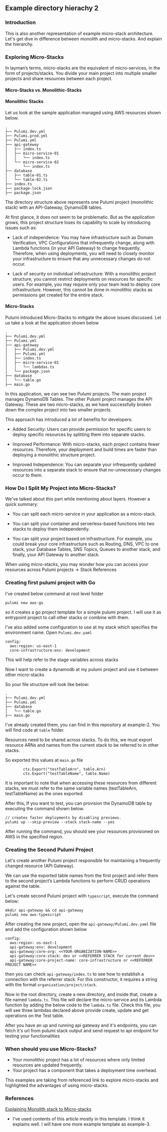 ## Example directory hierachy 2

### Introduction

This is also another representation of example micro-stack architecture. Let's get dive in difference between monolith and micro-stacks. And explain the hierarchy.

### Exploring Micro-Stacks

In layman’s terms, micro-stacks are the equivalent of micro-services, in the form of projects/stacks. You divide your main project into multiple smaller projects and share resources between each project.


#### Micro-Stacks vs. Monolithic-Stacks

#### Monolithic Stacks

Let us look at the sample application managed using AWS resources shown below.

```
.
├── Pulumi.dev.yml
├── Pulumi.prod.yml
├── Pulumi.yml
├── api-gateway
│   ├── index.ts
│   ├── micro-service-01
│   │   └── index.ts
│   └── micro-service-02
│       └── index.ts
├── database
│   ├── table-01.ts
│   └── table-02.ts
├── index.ts
├── package-lock.json
├── package.json
```

The directory structure above represents one Pulumi project (monolithic stack) with an API-Gateway, DynamoDB tables. 

At first glance, it does not seem to be problematic. But as the application grows, this project structure loses its capability to scale by introducing issues such as:

- Lack of independence: You may have infrastructure such as Domain Verification, VPC Configurations that infrequently change, along with Lambda functions (in your API Gateway) to change frequently. Therefore, when using deployments, you will need to closely monitor your infrastructure to ensure that any unnecessary changes do not occur.

- Lack of security on individual infrastructure: With a monolithic project structure, you cannot restrict deployments on resources for specific users. For example, you may require only your team lead to deploy core infrastructure. However, this cannot be done in monolithic stacks as permissions get created for the entire stack.


#### Micro-Stacks


Pulumi introduced Micro-Stacks to mitigate the above issues discussed. Let us take a look at the application shown below

```
.
├── Pulumi.dev.yml
├── Pulumi.yml
├── api-gateway
│   ├── Pulumi.dev.yml
│   ├── Pulumi.yml
│   ├── index.ts
│   ├── micro-service-01
│   │   └── lambdas.ts
│   └── package.json
├── database
│   └── table.go
├── main.go
```

In this application, we can see two Pulumi projects. The main project manages DynamoDB Tables. The other Pulumi project manages the API Gateway. These are two micro-stacks, as we have successfully broken down the complex project into two smaller projects.

This approach has introduced a lot of benefits for developers:

- Added Security: Users can provide permission for specific users to deploy specific resources by splitting them into separate stacks.

- Improved Performance: With micro-stacks, each project contains fewer resources. Therefore, your deployment and build times are faster than deploying a monolithic structure project.

- Improved Independence: You can separate your infrequently updated resources into a separate stack to ensure that no-unnecessary changes occur to them.

### How Do I Split My Project into Micro-Stacks?
We've talked about this part while mentioning about layers. However a quick summary:

- You can split each micro-service in your application as a micro-stack.

- You can split your container and serverless-based functions into two stacks to deploy them independently.

- You can split your project based on infrastructure. For example, you could break your core infrastructure such as Routing, DNS, VPC to one stack, your Database Tables, SNS Topics, Queues to another stack, and finally, your API Gateway to another stack.


When using micro-stacks, you may wonder how you can access your resources across Pulumi projects -> Stack References

### Creating first pulumi project with Go

I've created below command at root level folder

`pulumi new aws-go`

so it creates a go project template for a simple pulumi project. I will use it as entrypoint project to call other stacks or combine with them.

I've also added some configuration to use at my stack which specifies the environment name.
Open `Pulumi.dev.yaml`

```
config:
  aws:region: us-east-1
  core-infrastructure:env: development
```

This will help refer to the stage variables across stacks

Now I want to create a dynamodb at my pulumi project and use it between other micro-stacks

So your file structure will look like below:

```
.
├── Pulumi.dev.yml
├── Pulumi.yml
├── database
│   └── table.go
├── main.go
```

I've already created them, you can find in this repository at example-2. You will find code at `table` folder.


Resources need to be shared across stacks. To do this, we must export resource ARNs and names from the current stack to be referred to in other stacks.


So exported this values at `main.go` file
```
		ctx.Export("testTableArn", table.Arn)
		ctx.Export("testTableName", table.Name)
```

It is important to note that when accessing these resources from different stacks, we must refer to the same variable names (testTableArn, testTableName) as the ones exported.

After this, If you want to test, you can provision the DynamoDB table by executing the command shown below.

```
// creates faster deployments by disabling previews.
pulumi up --skip-preview --stack stack-name --yes
```

After running the command, you should see your resources provisioned on AWS in the specified region.



### Creating the Second Pulumi Project

Let's create another Pulumi project responsible for maintaining a frequently changed resource (API Gateway).

We can use the exported table names from the first project and refer them to the second project’s Lambda functions to perform CRUD operations against the table.

Let's create second Pulumi project with `typescript`, execute the command below:
```
mkdir api-gateway && cd api-gateway
pulumi new aws-typescript
```


After creating the new project, open the `api-gateway/Pulumi.dev.yaml` file and add the configuration shown below

```
config:
  aws:region: us-east-1
  api-gateway:env: development
  api-gateway:core-org: <<YOUR-ORGANIZATION-NAME>>
  api-gateway:core-stack: dev or <<REFERRER STACK for current dev>>
  api-gateway:core-project-name: core-infrastructure or <<REFERRER PROJECT NAME>>
```


then you can check `api-gateway/index.ts` to see how to establish a connection with the referrer stack. For this constructor, it requires a string with the format `organization/project/stack`.



Now in the root directory, create a new directory, and inside that, create a file named `lambda.ts`.
This file will declare the micro-service and its Lambda function by adding the below code to the `lambda.ts` file. Check this file, you will see three lambdas declared above provide create, update and get operations on the Test table.


After you have an up and running api gateway and it's endpoints, you can fetch it's url from pulumi stack output and send request to api endpoint for testing your functionalities


### When should you use Micro-Stacks?

- Your monolithic project has a lot of resources where only limited resources are updated frequently.
- Your project has a component that takes a deployment time overhead.




This examples are taking from referenced link to explore micro-stacks and highlighted the advantages of using micro-stacks.




### References
[Explaining Monolith stack to Micro-stacks](https://blog.bitsrc.io/managing-micro-stacks-using-pulumi-87053eeb8678)
- I've used contents of this article mostly in this template. I think it explains well. I will have one more example template as example-3.

